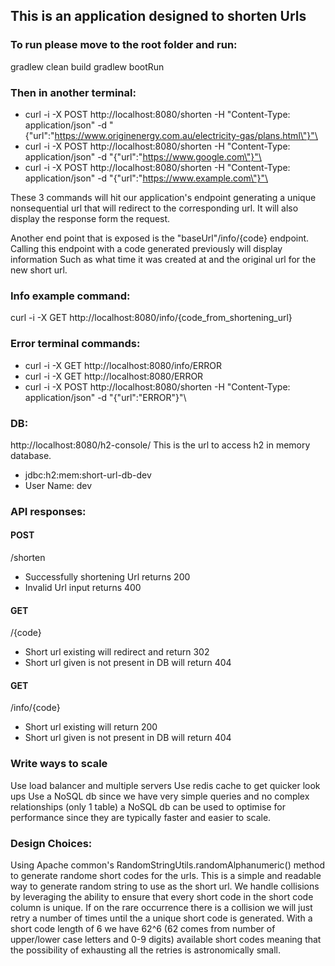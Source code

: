 ## This is an application designed to shorten Urls

### To run please move to the root folder and run:
gradlew clean build
gradlew bootRun

### Then in another terminal:
- curl -i -X POST http://localhost:8080/shorten -H "Content-Type: application/json" -d "{\"url\":\"https://www.originenergy.com.au/electricity-gas/plans.html\"}"\
- curl -i -X POST http://localhost:8080/shorten -H "Content-Type: application/json" -d "{\"url\":\"https://www.google.com\"}"\
- curl -i -X POST http://localhost:8080/shorten -H "Content-Type: application/json" -d "{\"url\":\"https://www.example.com\"}"\


These 3 commands will hit our application's endpoint generating a unique nonsequential url that will redirect to the corresponding url. It will also display the response form the request.

Another end point that is exposed is the "baseUrl"/info/{code} endpoint. Calling this endpoint with a code generated previously will display information
Such as what time it was created at and the original url for the new short url.

### Info example command:
curl -i -X GET http://localhost:8080/info/{code_from_shortening_url}

### Error terminal commands:
- curl -i -X GET http://localhost:8080/info/ERROR
- curl -i -X GET http://localhost:8080/ERROR
- curl -i -X POST http://localhost:8080/shorten -H "Content-Type: application/json" -d "{\"url\":\"ERROR\"}"\


### DB:
http://localhost:8080/h2-console/
This is the url to access h2 in memory database.

- jdbc:h2:mem:short-url-db-dev
- User Name: dev

### API responses:
#### POST
/shorten
- Successfully shortening Url returns 200
- Invalid Url input returns 400

#### GET
/{code}
- Short url existing will redirect and return 302
- Short url given is not present in DB will return 404

#### GET
/info/{code}
- Short url existing will return 200
- Short url given is not present in DB will return 404

### Write ways to scale
Use load balancer and multiple servers
Use redis cache to get quicker look ups
Use a NoSQL db since we have very simple queries and no complex relationships (only 1 table) a NoSQL db can be used to optimise for performance since
they are typically faster and easier to scale.

### Design Choices:
Using Apache common's RandomStringUtils.randomAlphanumeric() method to generate randome short codes for the urls. This is a simple and readable way to generate
random string to use as the short url.
We handle collisions by leveraging the ability to ensure that every short code in the short code column is unique. If on the rare occurrence there is a collision
we will just retry a number of times until the a unique short code is generated. With a short code length of 6 we have 62^6 (62 comes from number of upper/lower case letters and 0-9 digits)
available short codes meaning that the possibility of exhausting all the retries is astronomically small.